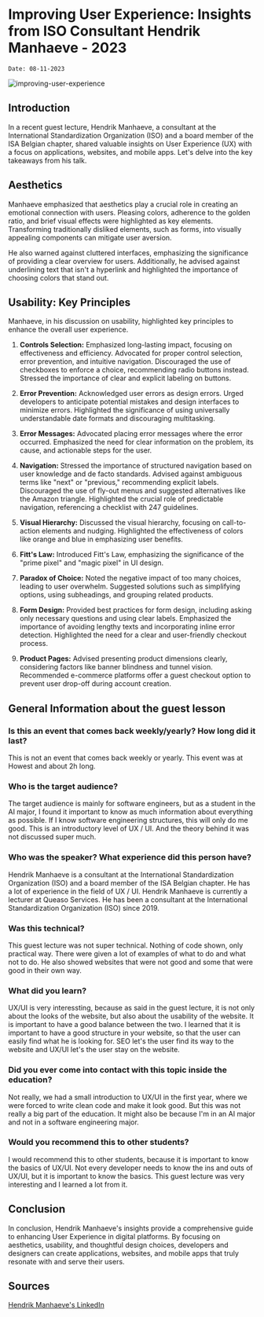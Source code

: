 # Improving User Experience: Insights from ISO Consultant Hendrik Manhaeve - 2023

``Date: 08-11-2023``

![improving-user-experience](../assets/images/blogs/improving-user-experience-hendrik-manhaeve-2023.png)

## Introduction

In a recent guest lecture, Hendrik Manhaeve, a consultant at the International Standardization Organization (ISO) and a board member of the ISA Belgian chapter, shared valuable insights on User Experience (UX) with a focus on applications, websites, and mobile apps. Let's delve into the key takeaways from his talk.

## Aesthetics

Manhaeve emphasized that aesthetics play a crucial role in creating an emotional connection with users. Pleasing colors, adherence to the golden ratio, and brief visual effects were highlighted as key elements. Transforming traditionally disliked elements, such as forms, into visually appealing components can mitigate user aversion.

He also warned against cluttered interfaces, emphasizing the significance of providing a clear overview for users. Additionally, he advised against underlining text that isn't a hyperlink and highlighted the importance of choosing colors that stand out.

## Usability: Key Principles

Manhaeve, in his discussion on usability, highlighted key principles to enhance the overall user experience.

1. **Controls Selection:** Emphasized long-lasting impact, focusing on effectiveness and efficiency. Advocated for proper control selection, error prevention, and intuitive navigation. Discouraged the use of checkboxes to enforce a choice, recommending radio buttons instead. Stressed the importance of clear and explicit labeling on buttons.

2. **Error Prevention:** Acknowledged user errors as design errors. Urged developers to anticipate potential mistakes and design interfaces to minimize errors. Highlighted the significance of using universally understandable date formats and discouraging multitasking.

3. **Error Messages:** Advocated placing error messages where the error occurred. Emphasized the need for clear information on the problem, its cause, and actionable steps for the user.

4. **Navigation:** Stressed the importance of structured navigation based on user knowledge and de facto standards. Advised against ambiguous terms like "next" or "previous," recommending explicit labels. Discouraged the use of fly-out menus and suggested alternatives like the Amazon triangle. Highlighted the crucial role of predictable navigation, referencing a checklist with 247 guidelines.

5. **Visual Hierarchy:** Discussed the visual hierarchy, focusing on call-to-action elements and nudging. Highlighted the effectiveness of colors like orange and blue in emphasizing user benefits.

6. **Fitt's Law:** Introduced Fitt's Law, emphasizing the significance of the "prime pixel" and "magic pixel" in UI design.

7. **Paradox of Choice:** Noted the negative impact of too many choices, leading to user overwhelm. Suggested solutions such as simplifying options, using subheadings, and grouping related products.

8. **Form Design:** Provided best practices for form design, including asking only necessary questions and using clear labels. Emphasized the importance of avoiding lengthy texts and incorporating inline error detection. Highlighted the need for a clear and user-friendly checkout process.

9. **Product Pages:** Advised presenting product dimensions clearly, considering factors like banner blindness and tunnel vision. Recommended e-commerce platforms offer a guest checkout option to prevent user drop-off during account creation.

## General Information about the guest lesson

### Is this an event that comes back weekly/yearly? How long did it last?

This is not an event that comes back weekly or yearly. This event was at Howest and about 2h long.

### Who is the target audience?

The target audience is mainly for software engineers, but as a student in the AI major, I found it important to know as much information about everything as possible. If I know software engineering structures, this will only do me good. This is an introductory level of UX / UI. And the theory behind it was not discussed super much.

### Who was the speaker? What experience did this person have?

Hendrik Manhaeve is a consultant at the International Standardization Organization (ISO) and a board member of the ISA Belgian chapter. He has a lot of experience in the field of UX / UI. Hendrik Manhaeve is currently a lecturer at Queaso Services. He has been a consultant at the International Standardization Organization (ISO) since 2019.

### Was this technical?

This guest lecture was not super technical. Nothing of code shown, only practical way. There were given a lot of examples of what to do and what not to do. He also showed websites that were not good and some that were good in their own way.

### What did you learn?

UX/UI is very interessting, because as said in the guest lecture, it is not only about the looks of the website, but also about the usability of the website. It is important to have a good balance between the two. I learned that it is important to have a good structure in your website, so that the user can easily find what he is looking for. SEO let's the user find its way to the website and UX/UI let's the user stay on the website.

### Did you ever come into contact with this topic inside the education?

Not really, we had a small introduction to UX/UI in the first year, where we were forced to write clean code and make it look good. But this was not really a big part of the education. It might also be because I'm in an AI major and not in a software engineering major.

### Would you recommend this to other students?

I would recommend this to other students, because it is important to know the basics of UX/UI. Not every developer needs to know the ins and outs of UX/UI, but it is important to know the basics. This guest lecture was very interesting and I learned a lot from it.

## Conclusion

In conclusion, Hendrik Manhaeve's insights provide a comprehensive guide to enhancing User Experience in digital platforms. By focusing on aesthetics, usability, and thoughtful design choices, developers and designers can create applications, websites, and mobile apps that truly resonate with and serve their users.

## Sources

[Hendrik Manhaeve's LinkedIn](https://be.linkedin.com/in/hendrik-manhaeve-838b6213)

